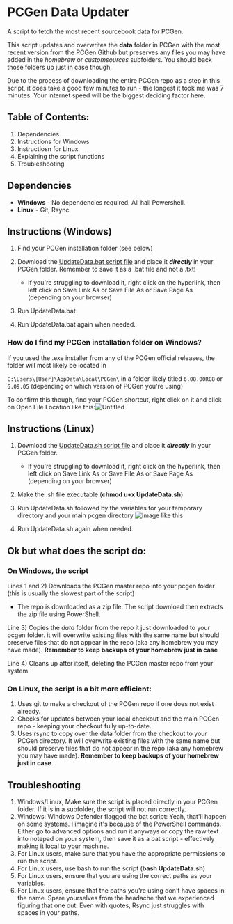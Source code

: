 # PCGen Data Updater
A script to fetch the most recent sourcebook data for PCGen.

This script updates and overwrites the **data** folder in PCGen with the most recent version from the PCGen Github but preserves any files you may have added in the *homebrew* or *customsources* subfolders. You should back those folders up just in case though.

Due to the process of downloading the entire PCGen repo as a step in this script, it does take a good few minutes to run - the longest it took me was 7 minutes. Your internet speed will be the biggest deciding factor here.

## Table of Contents:
1) Dependencies
2) Instructions for Windows
3) Instructiosn for Linux
4) Explaining the script functions
5) Troubleshooting

## Dependencies
- **Windows** 
      - No dependencies required. All hail Powershell.
- **Linux**
      - Git, Rsync
      
## Instructions (Windows)
1) Find your PCGen installation folder (see below)
2) Download the [UpdateData.bat script file](https://raw.githubusercontent.com/BlyatBeauty/PCGen-Data-Updater/main/UpdateData.bat) and place it ***directly*** in your PCGen folder. Remember to save it as a .bat file and not a .txt!

      - If you're struggling to download it, right click on the hyperlink, then left click on Save Link As or Save File As or Save Page As (depending on your browser)

3) Run UpdateData.bat
4) Run UpdateData.bat again when needed.
### How do I find my PCGen installation folder on Windows?
If you used the .exe installer from any of the PCGen official releases, the folder will most likely be located in

 `C:\Users\[User]\AppData\Local\PCGen\` in a folder likely titled `6.08.00RC8` or `6.09.05` (depending on which version of PCGen you're using)

To confirm this though, find your PCGen shortcut, right click on it and click on Open File Location like this:![Untitled](https://user-images.githubusercontent.com/66367898/181310848-88d1f6fa-12dd-44ce-82ee-51e0b06d4b1e.png)

## Instructions (Linux)
1) Download the [UpdateData.sh script file](https://raw.githubusercontent.com/BlyatBeauty/PCGen-Data-Updater/main/UpdateData.sh) and place it ***directly*** in your PCGen folder.

      - If you're struggling to download it, right click on the hyperlink, then left click on Save Link As or Save File As or Save Page As (depending on your browser)

2) Make the .sh file executable (**chmod u+x UpdateData.sh**)
3) Run UpdateData.sh followed by the variables for your temporary directory and your main pcgen directory 
![image](https://user-images.githubusercontent.com/66367898/178808020-3ddbef30-2647-4119-8ee0-03a5566b77b6.png) like this
4) Run UpdateData.sh again when needed.

## Ok but what does the script do:
### On Windows, the script 
Lines 1 and 2) Downloads the PCGen master repo into your pcgen folder (this is usually the slowest part of the script)

   - The repo is downloaded as a zip file. The script download then extracts the zip file using PowerShell.

Line 3) Copies the *data* folder from the repo it just downloaded to your pcgen folder. it will overwrite existing files with the same name but should preserve files that do not appear in the repo (aka any homebrew you may have made). **Remember to keep backups of your homebrew just in case**

Line 4) Cleans up after itself, deleting the PCGen master repo from your system.
### On Linux, the script is a bit more efficient:
1) Uses git to make a checkout of the PCGen repo if one does not exist already. 
2) Checks for updates between your local checkout and the main PCGen repo - keeping your checkout fully up-to-date.
3) Uses rsync to copy over the data folder from the checkout to your PCGen directory. It will overwrite existing files with the same name but should preserve files that do not appear in the repo (aka any homebrew you may have made). **Remember to keep backups of your homebrew just in case**
      
## Troubleshooting
1) Windows/Linux, Make sure the script is placed directly in your PCGen folder. If it is in a subfolder, the script will not run correctly.
2) Windows: Windows Defender flagged the bat script: Yeah, that'll happen on some systems. I imagine it's because of the PowerShell commands. Either go to advanced options and run it anyways or copy the raw text into notepad on your system, then save it as a bat script - effectively making it local to your machine.
3) For Linux users, make sure that you have the appropriate permissions to run the script.
4) For Linux users, use bash to run the script (**bash UpdateData.sh**)
5) For Linux users, ensure that you are using the correct paths as your variables.
6) For Linux users, ensure that the paths you're using don't have spaces in the name. Spare yourselves from the headache that we experienced figuring that one out. Even with quotes, Rsync just struggles with spaces in your paths.
